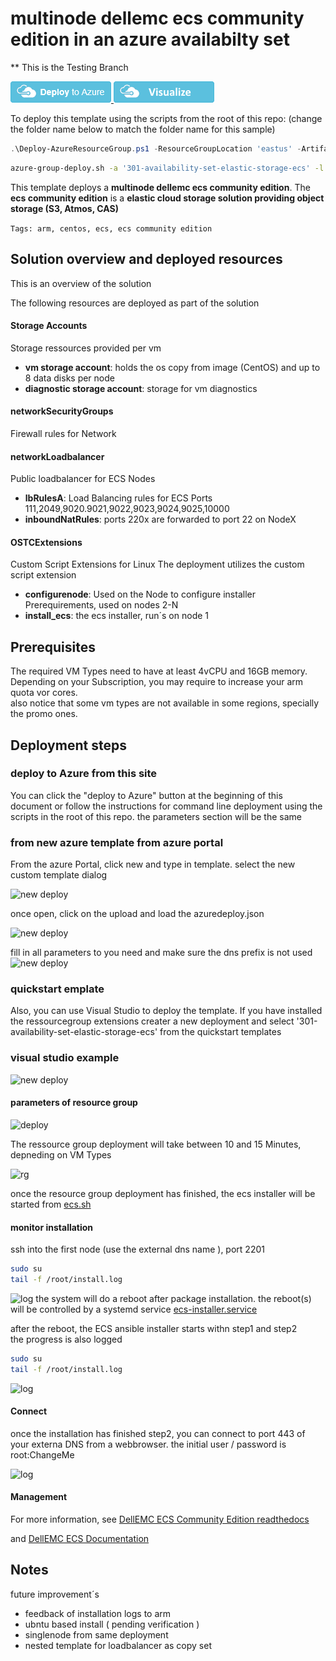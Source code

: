 # multinode dellemc ecs community edition in an azure availabilty set
** This is the Testing Branch

<a href="https://portal.azure.com/#create/Microsoft.Template/uri/https%3A%2F%2Fraw.githubusercontent.com%2Fbottkars%2Fazure-quickstart-templates%2Fkb_dev%2F301-availability-set-elastic-storage-ecs%2Fazuredeploy.json" target="_blank">
<img src="https://raw.githubusercontent.com/Azure/azure-quickstart-templates/master/1-CONTRIBUTION-GUIDE/images/deploytoazure.png"/>
</a>
<a href="http://armviz.io/#/?load=https%3A%2F%2Fraw.githubusercontent.com%2Fbottkars%2Fazure-quickstart-templates%2Fkb_dev%2F301-availability-set-elastic-storage-ecs%2Fazuredeploy.json" target="_blank">
<img src="https://raw.githubusercontent.com/Azure/azure-quickstart-templates/master/1-CONTRIBUTION-GUIDE/images/visualizebutton.png"/>
</a>

To deploy this template using the scripts from the root of this repo: (change the folder name below to match the folder name for this sample)

```PowerShell
.\Deploy-AzureResourceGroup.ps1 -ResourceGroupLocation 'eastus' -ArtifactsStagingDirectory '301-availability-set-elastic-storage-ecs'
```
```bash
azure-group-deploy.sh -a '301-availability-set-elastic-storage-ecs' -l eastus 
```

This template deploys a **multinode dellemc ecs community edition**. The **ecs community edition** is a **elastic cloud storage solution providing object storage (S3, Atmos, CAS)**

`Tags: arm, centos, ecs, ecs community edition`

## Solution overview and deployed resources

This is an overview of the solution

The following resources are deployed as part of the solution

#### Storage Accounts 

Storage ressources provided per vm

+ **vm storage account**: holds the os copy from image (CentOS) and up to 8 data disks per node
+ **diagnostic storage account**: storage for vm diagnostics

#### networkSecurityGroups

Firewall rules for Network

#### networkLoadbalancer
Public loadbalancer for ECS Nodes
+ **lbRulesA**: Load Balancing rules for ECS Ports 111,2049,9020.9021,9022,9023,9024,9025,10000
+ **inboundNatRules**: ports 220x are forwarded to port 22 on NodeX

#### OSTCExtensions
Custom Script Extensions for Linux
The deployment utilizes the custom script extension 
+ **configurenode**: Used on the Node to configure installer Prerequirements, used on nodes 2-N
+ **install_ecs**: the ecs installer, run´s on node 1

## Prerequisites
The required VM Types need to have at least 4vCPU and 16GB memory.
Depending on your Subscription, you may require to increase your arm quota vor cores.  
also notice that some vm types are not available in some regions, specially the promo ones.

## Deployment steps

### deploy to Azure from this site
You can click the "deploy to Azure" button at the beginning of this document or follow the instructions for command line deployment using the scripts in the root of this repo.
the parameters section will be the same 

### from new azure template from azure portal
From the azure Portal, click new and type in template.
select the new custom template dialog

![new deploy](images/template_new.png "new template from azure portal")  


once open, click on the upload and load the azuredeploy.json

![new deploy](images/template_load.png "new template from azure portal")  


fill in all parameters to you need and make sure the dns prefix is not used 
![new deploy](images/template_edit.png "new template from azure portal")  
### quickstart emplate 


Also, you can use Visual Studio to deploy the template. If you have installed the ressourcegroup extensions creater a new deployment and select '301-availability-set-elastic-storage-ecs' from the quickstart templates


### visual studio example

![new deploy](images/new_rg.png "Create new deployment from Visual Studio")

#### parameters of resource group
![deploy](images/rg_parameter.png "parameters for resource group")

The ressource group deployment will take between 10 and 15 Minutes, depneding on VM Types

![rg](images/rg_done.png "parameters for resource group")

once the resource group deployment has finished, the ecs installer will be started from
[ecs.sh](emcecs/ecs.sh)

#### monitor installation
ssh into the first node (use the external dns name ), port 2201
```bash
sudo su
tail -f /root/install.log
```
![log](images/log.png "installation logs")
the system will do a reboot after package installation.
the reboot(s) will be controlled by a systemd service [ecs-installer.service](emcecs/ecs-installer.service)

after the reboot, the ECS ansible installer starts withn step1 and step2  
the progress is also logged 
```bash
sudo su
tail -f /root/install.log
```
![log](images/ansible.png "ansible logger")

#### Connect

once the installation has finished step2, you can connect to port 443 of your externa DNS from a webbrowser. 
the initial user / password is root:ChangeMe

![log](images/dashboard.png "ECS Dashboard")


#### Management

For more information, see
[DellEMC ECS Community Edition readthedocs](http://ecsce.readthedocs.io/en/latest/installation/ECS-Installation.html)

and 
[DellEMC ECS Documentation](https://community.emc.com/docs/DOC-56978)

## Notes

future improvement´s
+ feedback of installation logs to arm
+ ubntu based install ( pending verification )
+ singlenode from same deployment
+ nested template for loadbalancer as copy set
